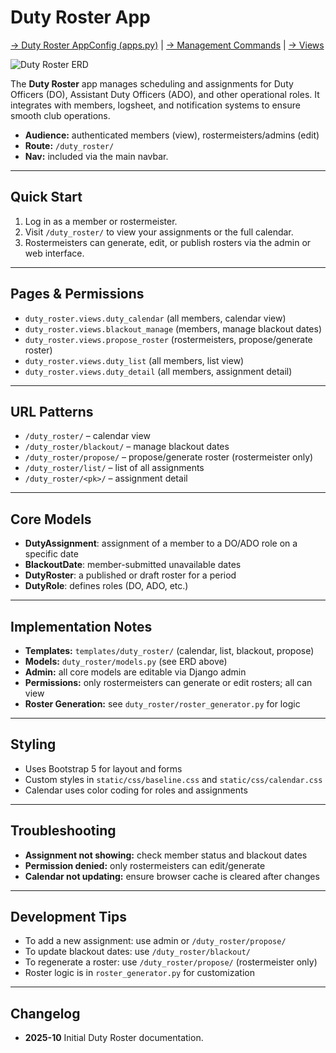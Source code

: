 # Duty Roster App

[→ Duty Roster AppConfig (apps.py)](apps.md) | [→ Management Commands](management.md) | [→ Views](views.md)

![Duty Roster ERD](duty_roster.png)

The **Duty Roster** app manages scheduling and assignments for Duty Officers (DO), Assistant Duty Officers (ADO), and other operational roles. It integrates with members, logsheet, and notification systems to ensure smooth club operations.

- **Audience:** authenticated members (view), rostermeisters/admins (edit)
- **Route:** `/duty_roster/`
- **Nav:** included via the main navbar.

---

## Quick Start

1. Log in as a member or rostermeister.
2. Visit `/duty_roster/` to view your assignments or the full calendar.
3. Rostermeisters can generate, edit, or publish rosters via the admin or web interface.

---

## Pages & Permissions

- `duty_roster.views.duty_calendar` (all members, calendar view)
- `duty_roster.views.blackout_manage` (members, manage blackout dates)
- `duty_roster.views.propose_roster` (rostermeisters, propose/generate roster)
- `duty_roster.views.duty_list` (all members, list view)
- `duty_roster.views.duty_detail` (all members, assignment detail)

---

## URL Patterns

- `/duty_roster/` – calendar view
- `/duty_roster/blackout/` – manage blackout dates
- `/duty_roster/propose/` – propose/generate roster (rostermeister only)
- `/duty_roster/list/` – list of all assignments
- `/duty_roster/<pk>/` – assignment detail

---

## Core Models

- **DutyAssignment**: assignment of a member to a DO/ADO role on a specific date
- **BlackoutDate**: member-submitted unavailable dates
- **DutyRoster**: a published or draft roster for a period
- **DutyRole**: defines roles (DO, ADO, etc.)

---

## Implementation Notes

- **Templates:** `templates/duty_roster/` (calendar, list, blackout, propose)
- **Models:** `duty_roster/models.py` (see ERD above)
- **Admin:** all core models are editable via Django admin
- **Permissions:** only rostermeisters can generate or edit rosters; all can view
- **Roster Generation:** see `duty_roster/roster_generator.py` for logic

---

## Styling

- Uses Bootstrap 5 for layout and forms
- Custom styles in `static/css/baseline.css` and `static/css/calendar.css`
- Calendar uses color coding for roles and assignments

---

## Troubleshooting

- **Assignment not showing:** check member status and blackout dates
- **Permission denied:** only rostermeisters can edit/generate
- **Calendar not updating:** ensure browser cache is cleared after changes

---

## Development Tips

- To add a new assignment: use admin or `/duty_roster/propose/`
- To update blackout dates: use `/duty_roster/blackout/`
- To regenerate a roster: use `/duty_roster/propose/` (rostermeister only)
- Roster logic is in `roster_generator.py` for customization

---

## Changelog

- **2025-10** Initial Duty Roster documentation.
